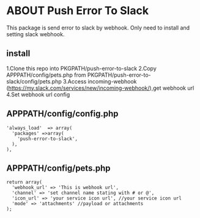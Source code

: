 # ABOUT Push Error To Slack

This package is send error to slack by webhook.
Only need to install and setting slack webhook.

## install
1.Clone this repo into PKGPATH/push-error-to-slack
2.Copy APPPATH/config/pets.php from PKGPATH/push-error-to-slack/config/pets.php
3.Access incoming-webhook (https://my.slack.com/services/new/incoming-webhook/),get webhook url
4.Set webhook url config

## APPPATH/config/config.php
```
'always_load'  => array(
  'packages' =>array(
    'push-error-to-slack',
  ),
),
```

## APPPATH/config/pets.php
```
return array(
  'webhook_url' => 'This is webhook url',
  'channel' => 'set channel name stating with # or @',
  'icon_url' => 'your service icon url', //your service icon url
  'mode' => 'attachments' //payload or attachments
);
```
